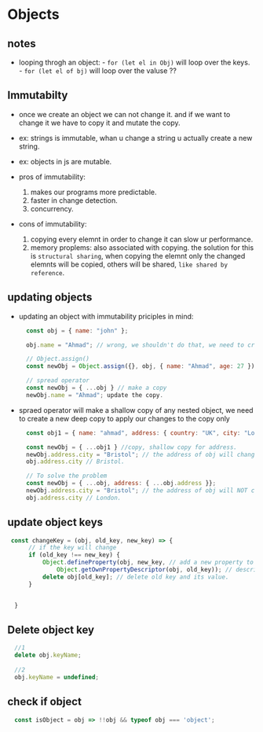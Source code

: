 # Objects

## notes

- looping throgh an object: - `for (let el in Obj)` will loop over the keys. - `for (let el of bj)` will loop over the valuse ??

## Immutabilty

- once we create an object we can not change it. and if we want to change it we have to copy it and mutate the copy.
- ex: strings is immutable, whan u change a string u actually create a new string.
- ex: objects in js are mutable.
- pros of immutability:
  1. makes our programs more predictable.
  2. faster in change detection.
  3. concurrency.
  
- cons of immutability:
  1. copying every elemnt in order to change it can slow ur performance.
  2. memory proplems: also associated with copying. the solution for this is `structural sharing`, when copying the elemnt only the changed elemnts will be copied, others will be shared, `like shared by reference`.
  
## updating objects

- updating an object with immutability priciples in mind:

  ```js
    const obj = { name: "john" };

    obj.name = "Ahmad"; // wrong, we shouldn't do that, we need to creaete a copy first.

    // Object.assign()
    const newObj = Object.assign({}, obj, { name: "Ahmad", age: 27 }); // copy obj into newObj, and then update newObj with the new values.

    // spread operator
    const newObj = { ...obj } // make a copy
    newObj.name = "Ahmad"; update the copy.
  ```

- spraed operator will make a shallow copy of any nested object, we need to create a new deep copy to apply our changes to the copy only

  ```js
    const obj1 = { name: "ahmad", address: { country: "UK", city: "London" } };

    const newObj = { ...obj1 } //copy, shallow copy for address.
    newObj.address.city = "Bristol"; // the address of obj will changed as well.
    obj.address.city // Bristol.

    // To solve the problem
    const newObj = { ...obj, address: { ...obj.address }};
    newObj.address.city = "Bristol"; // the address of obj will NOT changed becaue we deep copied obj.
    obj.address.city // London.
  ```

## update object keys

  ```js
   const changeKey = (obj, old_key, new_key) => {
        // if the key will change
        if (old_key !== new_key) {
            Object.defineProperty(obj, new_key, // add a new property to obj with the obj[new_key] = same value.
                Object.getOwnPropertyDescriptor(obj, old_key)); // descriptor contains the valeu of the property
            delete obj[old_key]; // delete old key and its value.
        }


    }
  ```

## Delete object key

```js
  //1
  delete obj.keyName;
 
  //2
  obj.keyName = undefined;
```

## check if object

  ```js
    const isObject = obj => !!obj && typeof obj === 'object';
  ```

